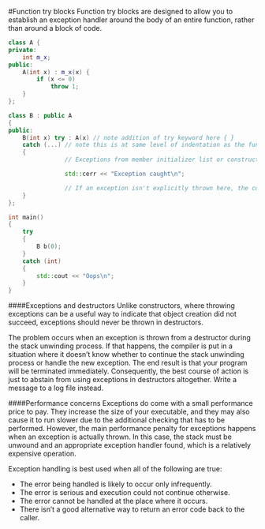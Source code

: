 #Function try blocks
Function try blocks are designed to allow you to establish an exception handler around the body of an entire function, rather than around a block of code.
```cpp
class A {
private:
	int m_x;
public:
	A(int x) : m_x(x) {
		if (x <= 0)
			throw 1;
	}
};

class B : public A
{
public:
	B(int x) try : A(x) // note addition of try keyword here { }
	catch (...) // note this is at same level of indentation as the function itself
	{
                // Exceptions from member initializer list or constructor body are caught here

                std::cerr << "Exception caught\n";

                // If an exception isn't explicitly thrown here, the current exception will be implicitly rethrown
	}
};

int main()
{
	try
	{
		B b(0);
	}
	catch (int)
	{
		std::cout << "Oops\n";
	}
}
```
####Exceptions and destructors
Unlike constructors, where throwing exceptions can be a useful way to indicate that object creation did not succeed, exceptions should never be thrown in destructors.

The problem occurs when an exception is thrown from a destructor during the stack unwinding process. If that happens, the compiler is put in a situation where it doesn’t know whether to continue the stack unwinding process or handle the new exception. The end result is that your program will be terminated immediately.
Consequently, the best course of action is just to abstain from using exceptions in destructors altogether. Write a message to a log file instead.

####Performance concerns
Exceptions do come with a small performance price to pay. They increase the size of your executable, and they may also cause it to run slower due to the additional checking that has to be performed. However, the main performance penalty for exceptions happens when an exception is actually thrown. In this case, the stack must be unwound and an appropriate exception handler found, which is a relatively expensive operation.

Exception handling is best used when all of the following are true:
- The error being handled is likely to occur only infrequently.
- The error is serious and execution could not continue otherwise.
- The error cannot be handled at the place where it occurs.
- There isn’t a good alternative way to return an error code back to the caller.
